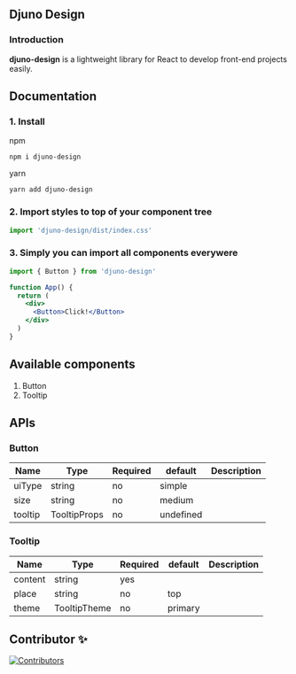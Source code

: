 ## Djuno Design

### Introduction

**djuno-design** is a lightweight library for React to develop front-end projects easily.

## Documentation

### 1. Install

npm

    npm i djuno-design

yarn

    yarn add djuno-design

### 2. Import styles to top of your component tree

```jsx
import 'djuno-design/dist/index.css'
```

### 3. Simply you can import all components everywere

```jsx
import { Button } from 'djuno-design'

function App() {
  return (
    <div>
      <Button>Click!</Button>
    </div>
  )
}
```

## Available components

1. Button
2. Tooltip

## APIs

### Button

| Name    | Type         | Required | default   | Description |
| ------- | ------------ | -------- | --------- | ----------- |
| uiType  | string       | no       | simple    |             |
| size    | string       | no       | medium    |             |
| tooltip | TooltipProps | no       | undefined |             |

### Tooltip

| Name    | Type         | Required | default | Description |
| ------- | ------------ | -------- | ------- | ----------- |
| content | string       | yes      |         |             |
| place   | string       | no       | top     |             |
| theme   | TooltipTheme | no       | primary |             |

## Contributor ✨

[![Contributors](https://contrib.rocks/image?repo=DevAnsar/react-search-hook)](https://github.com/DevAnsar/react-search-hook/graphs/contributors)
